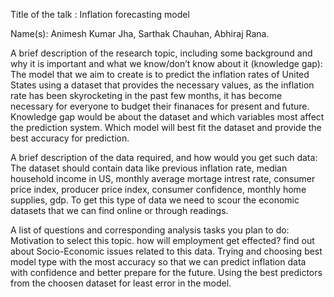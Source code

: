 Title of the talk : Inflation forecasting model 

Name(s): Animesh Kumar Jha, Sarthak Chauhan, Abhiraj Rana.

A brief description of the research topic, including some background and why it is important and what we know/don’t know about it (knowledge gap): The model that we aim to create is to predict the inflation rates of United States using a dataset that provides the necessary values, as the inflation rate has been skyrocketing in the past few months, it has become necessary for everyone to budget their finanaces for present and future. Knowledge gap would be about the dataset and which variables most affect the prediction system. Which model will best fit the dataset and provide the best accuracy for prediction.

A brief description of the data required, and how would you get such data: The dataset should contain data like previous inflation rate, median household income in US, monthly average mortage intrest rate, consumer price index, producer price index, consumer confidence, monthly home supplies, gdp. To get this type of data we need to scour the economic datasets that we can find online or through readings. 

A list of questions and corresponding analysis tasks you plan to do: 
Motivation to select this topic. 
how will employment get effected?
find out about Socio-Economic issues related to this data.
Trying and choosing best model type with the most accuracy so that we can predict inflation data with confidence and better prepare for the future.
Using the best predictors from the choosen dataset for least error in the model.
